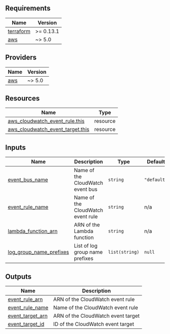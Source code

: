 <!-- BEGIN_TF_DOCS -->
## Requirements

| Name | Version |
|------|---------|
| <a name="requirement_terraform"></a> [terraform](#requirement\_terraform) | >= 0.13.1 |
| <a name="requirement_aws"></a> [aws](#requirement\_aws) | ~> 5.0 |

## Providers

| Name | Version |
|------|---------|
| <a name="provider_aws"></a> [aws](#provider\_aws) | ~> 5.0 |

## Resources

| Name | Type |
|------|------|
| [aws_cloudwatch_event_rule.this](https://registry.terraform.io/providers/hashicorp/aws/latest/docs/resources/cloudwatch_event_rule) | resource |
| [aws_cloudwatch_event_target.this](https://registry.terraform.io/providers/hashicorp/aws/latest/docs/resources/cloudwatch_event_target) | resource |

## Inputs

| Name | Description | Type | Default | Required |
|------|-------------|------|---------|:--------:|
| <a name="input_event_bus_name"></a> [event\_bus\_name](#input\_event\_bus\_name) | Name of the CloudWatch event bus | `string` | `"default"` | no |
| <a name="input_event_rule_name"></a> [event\_rule\_name](#input\_event\_rule\_name) | Name of the CloudWatch event rule | `string` | n/a | yes |
| <a name="input_lambda_function_arn"></a> [lambda\_function\_arn](#input\_lambda\_function\_arn) | ARN of the Lambda function | `string` | n/a | yes |
| <a name="input_log_group_name_prefixes"></a> [log\_group\_name\_prefixes](#input\_log\_group\_name\_prefixes) | List of log group name prefixes | `list(string)` | `null` | no |

## Outputs

| Name | Description |
|------|-------------|
| <a name="output_event_rule_arn"></a> [event\_rule\_arn](#output\_event\_rule\_arn) | ARN of the CloudWatch event rule |
| <a name="output_event_rule_name"></a> [event\_rule\_name](#output\_event\_rule\_name) | Name of the CloudWatch event rule |
| <a name="output_event_target_arn"></a> [event\_target\_arn](#output\_event\_target\_arn) | ARN of the CloudWatch event target |
| <a name="output_event_target_id"></a> [event\_target\_id](#output\_event\_target\_id) | ID of the CloudWatch event target |
<!-- END_TF_DOCS -->